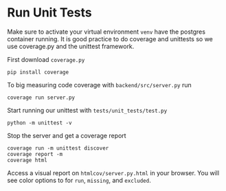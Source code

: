 # Run Unit Tests

Make sure to activate your virtual environment `venv` have the postgres container running. 
It is good practice to do coverage and unittests so we use coverage.py and the unittest framework. 

First download `coverage.py` 
```
pip install coverage
```

To big measuring code coverage with `backend/src/server.py` run 
```
coverage run server.py
```

Start running our unittest with `tests/unit_tests/test.py`
```
python -m unittest -v 
```

Stop the server and get a coverage report 
```
coverage run -m unittest discover 
coverage report -m 
coverage html
```

Access a visual report on `htmlcov/server.py.html` in your browser. 
You will see color options to for `run`, `missing`, and `excluded`. 
